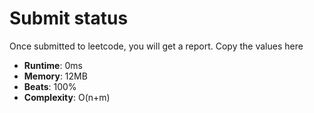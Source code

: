 # Submit status
Once submitted to leetcode, you will get a report. Copy the values here

* **Runtime**: 0ms 
* **Memory**: 12MB
* **Beats**: 100%
* **Complexity**: O(n+m)